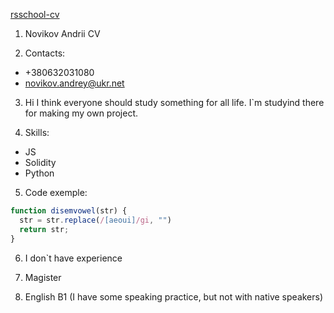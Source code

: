 [rsschool-cv](https://github.com/AndriiiNovikov/rsschool-cv/cv)

1. Novikov Andrii CV

2. Contacts:
* +380632031080
* novikov.andrey@ukr.net

3. Hi I think everyone should study something for all life. I`m studyind there for making my own project.

4. Skills:
* JS
* Solidity
* Python

5. Code exemple:
```javascript
function disemvowel(str) {
  str = str.replace(/[aeoui]/gi, "")
  return str;
}
```
6. I don`t have experience

7. Magister

8. English B1 (I have some speaking practice, but not with native speakers)
